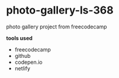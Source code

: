 # photo-gallery-ls-368
photo gallery project from freecodecamp

**tools used**
* freecodecamp
* github
* codepen.io
* netlify